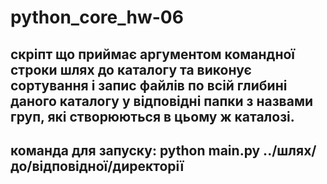 # python_core_hw-06

## скріпт що приймає аргументом командної строки шлях до каталогу та виконує сортування і запис файлів по всій глибині даного каталогу у відповідні папки з назвами груп, які створюються в цьому ж каталозі.

## команда для запуску: python main.py ../шлях/до/відповідної/директорії
